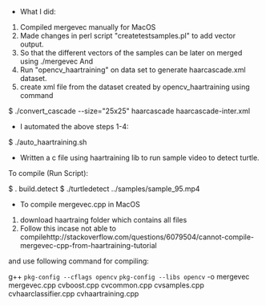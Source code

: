 

* What I did:

1. Compiled mergevec manually for MacOS
2. Made changes in perl script "createtestsamples.pl" to add vector output. 
3. So that the different vectors of the samples can be later on merged using ./mergevec And
4. Run "opencv_haartraining" on data set to generate haarcascade.xml dataset.
5. create xml file from the dataset created by opencv_haartraining using command

$ ./convert_cascade --size="25x25" haarcascade haarcascade-inter.xml

* I automated the above steps 1-4:

$ ./auto_haartraining.sh

* Written a c file using haartraining lib to run sample video to detect turtle.

To compile (Run Script):

$ . build.detect
$ ./turtledetect ../samples/sample_95.mp4

 * To compile mergevec.cpp in MacOS

1. download haartraing folder which contains all files
2. Follow this incase not able to compilehttp://stackoverflow.com/questions/6079504/cannot-compile-mergevec-cpp-from-haartraining-tutorial

and use following command for compiling: 

g++ `pkg-config --cflags opencv` `pkg-config --libs opencv` -o mergevec mergevec.cpp cvboost.cpp cvcommon.cpp cvsamples.cpp cvhaarclassifier.cpp cvhaartraining.cpp



